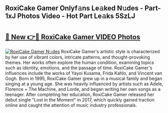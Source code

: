 ## RoxiCake Gamer Onlyf𝚊ns Le𝚊ked N𝚞des - Part-1xJ Photos Video - Hot Part Le𝚊ks 5SzLJ

# <h2><a href="http://ac48756.deff.icu/?id=RoxiCake+Gamer">🔗 New 👉🔴 RoxiCake Gamer VIDEO Photos</a></h2>

[![RoxiCake Gamer N𝚞des](https://i.imgur.com/rIISA9y.gif)](http://ac48756.deff.icu/?id=RoxiCake+Gamer)
RoxiCake Gamer's artistic style is characterized by her use of vibrant colors, intricate patterns, and thought-provoking themes. Her works often explore the human condition, examining topics such as identity, emotions, and the passage of time. RoxiCake Gamer's influences include the works of Yayoi Kusama, Frida Kahlo, and Vincent van Gogh. Born in 1995, RoxiCake Gamer grew up in a musical family and began singing at a young age. She was heavily influenced by artists such as Adele, Florence + The Machine, and Lorde, and began writing her own songs as a teenager. After completing her education, RoxiCake Gamer released her debut single "Lost in the Moment" in 2017, which quickly gained traction online and caught the attention of music industry professionals.
